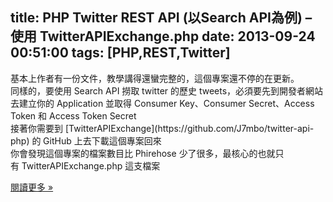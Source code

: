 title: PHP Twitter REST API (以Search API為例) – 使用 TwitterAPIExchange.php
date: 2013-09-24 00:51:00
tags: [PHP,REST,Twitter]
---

<div class="MsoNormal" style="mso-char-indent-count: 0; text-indent: 0cm;"><span style="font-family: 新細明體, serif; text-indent: 0cm;">基本上作者有一份文件，教學講得還蠻完整的，這個專案還不停的在更新。</span></div>

<div class="MsoNormal" style="mso-char-indent-count: 0; text-indent: 0cm;"><span style="font-family: &quot;新細明體&quot;,&quot;serif&quot;; mso-ascii-font-family: Calibri; mso-ascii-theme-font: minor-latin; mso-fareast-font-family: 新細明體; mso-fareast-theme-font: minor-fareast; mso-hansi-font-family: Calibri; mso-hansi-theme-font: minor-latin;">同樣的，要使用 </span><span lang="EN-US">Search API</span> <span style="font-family: &quot;新細明體&quot;,&quot;serif&quot;; mso-ascii-font-family: Calibri; mso-ascii-theme-font: minor-latin; mso-fareast-font-family: 新細明體; mso-fareast-theme-font: minor-fareast; mso-hansi-font-family: Calibri; mso-hansi-theme-font: minor-latin;">撈取 </span><span lang="EN-US">twitter </span><span style="font-family: &quot;新細明體&quot;,&quot;serif&quot;; mso-ascii-font-family: Calibri; mso-ascii-theme-font: minor-latin; mso-fareast-font-family: 新細明體; mso-fareast-theme-font: minor-fareast; mso-hansi-font-family: Calibri; mso-hansi-theme-font: minor-latin;">的歷史</span> <span lang="EN-US">tweets</span><span style="font-family: &quot;新細明體&quot;,&quot;serif&quot;; mso-ascii-font-family: Calibri; mso-ascii-theme-font: minor-latin; mso-fareast-font-family: 新細明體; mso-fareast-theme-font: minor-fareast; mso-hansi-font-family: Calibri; mso-hansi-theme-font: minor-latin;">，必須要先到開發者網站去建立你的</span> <span lang="EN-US">Application</span> <span style="font-family: &quot;新細明體&quot;,&quot;serif&quot;; mso-ascii-font-family: Calibri; mso-ascii-theme-font: minor-latin; mso-fareast-font-family: 新細明體; mso-fareast-theme-font: minor-fareast; mso-hansi-font-family: Calibri; mso-hansi-theme-font: minor-latin;">並取得</span> <span lang="EN-US">Consumer Key</span><span style="font-family: &quot;新細明體&quot;,&quot;serif&quot;; mso-ascii-font-family: Calibri; mso-ascii-theme-font: minor-latin; mso-fareast-font-family: 新細明體; mso-fareast-theme-font: minor-fareast; mso-hansi-font-family: Calibri; mso-hansi-theme-font: minor-latin;">、</span><span lang="EN-US">Consumer Secret</span><span style="font-family: &quot;新細明體&quot;,&quot;serif&quot;; mso-ascii-font-family: Calibri; mso-ascii-theme-font: minor-latin; mso-fareast-font-family: 新細明體; mso-fareast-theme-font: minor-fareast; mso-hansi-font-family: Calibri; mso-hansi-theme-font: minor-latin;">、</span><span lang="EN-US">Access Token </span><span style="font-family: &quot;新細明體&quot;,&quot;serif&quot;; mso-ascii-font-family: Calibri; mso-ascii-theme-font: minor-latin; mso-fareast-font-family: 新細明體; mso-fareast-theme-font: minor-fareast; mso-hansi-font-family: Calibri; mso-hansi-theme-font: minor-latin;">和</span> <span lang="EN-US">Access Token Secret</span></div>

<div class="MsoNormal" style="mso-char-indent-count: 0; text-indent: 0cm;"><span style="font-family: &quot;新細明體&quot;,&quot;serif&quot;; mso-ascii-font-family: Calibri; mso-ascii-theme-font: minor-latin; mso-fareast-font-family: 新細明體; mso-fareast-theme-font: minor-fareast; mso-hansi-font-family: Calibri; mso-hansi-theme-font: minor-latin;">接著你需要到</span> <span lang="EN-US">[TwitterAPIExchange](https://github.com/J7mbo/twitter-api-php)</span> <span style="font-family: &quot;新細明體&quot;,&quot;serif&quot;; mso-ascii-font-family: Calibri; mso-ascii-theme-font: minor-latin; mso-fareast-font-family: 新細明體; mso-fareast-theme-font: minor-fareast; mso-hansi-font-family: Calibri; mso-hansi-theme-font: minor-latin;">的 </span><span lang="EN-US">GitHub </span><span style="font-family: &quot;新細明體&quot;,&quot;serif&quot;; mso-ascii-font-family: Calibri; mso-ascii-theme-font: minor-latin; mso-fareast-font-family: 新細明體; mso-fareast-theme-font: minor-fareast; mso-hansi-font-family: Calibri; mso-hansi-theme-font: minor-latin;">上去下載這個專案回來</span>  

</div>

<div class="MsoNormal" style="mso-char-indent-count: 0; text-indent: 0cm;"><span style="font-family: &quot;新細明體&quot;,&quot;serif&quot;; mso-ascii-font-family: Calibri; mso-ascii-theme-font: minor-latin; mso-fareast-font-family: 新細明體; mso-fareast-theme-font: minor-fareast; mso-hansi-font-family: Calibri; mso-hansi-theme-font: minor-latin;">你會發現這個專案的檔案數目比 </span><span lang="EN-US">Phirehose </span><span style="font-family: &quot;新細明體&quot;,&quot;serif&quot;; mso-ascii-font-family: Calibri; mso-ascii-theme-font: minor-latin; mso-fareast-font-family: 新細明體; mso-fareast-theme-font: minor-fareast; mso-hansi-font-family: Calibri; mso-hansi-theme-font: minor-latin;">少了很多</span><span style="font-family: &quot;新細明體&quot;,&quot;serif&quot;; text-indent: 0cm;">，最核心的也就只有 </span><span lang="EN-US" style="text-indent: 0cm;">TwitterAPIExchange.php </span><span style="font-family: &quot;新細明體&quot;,&quot;serif&quot;; text-indent: 0cm;">這支檔案</span></div>

[閱讀更多 »](http://veckcode.blogspot.com/2013/09/php-twitter-rest-api-search-api.html#more)